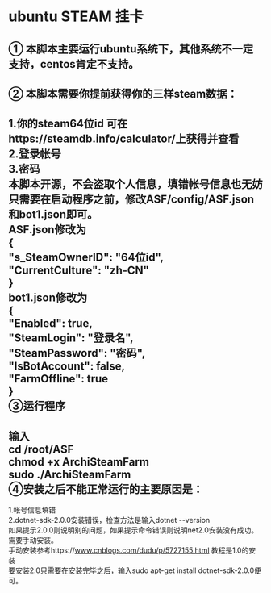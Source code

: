 ubuntu STEAM 挂卡
===
① 本脚本主要运行ubuntu系统下，其他系统不一定支持，centos肯定不支持。<br>
---
② 本脚本需要你提前获得你的三样steam数据：<br>
---
1.你的steam64位id 可在https://steamdb.info/calculator/上获得并查看 <br>
2.登录帐号<br>
3.密码<br>
本脚本开源，不会盗取个人信息，填错帐号信息也无妨<br>
只需要在启动程序之前，修改ASF/config/ASF.json和bot1.json即可。<br>
ASF.json修改为<br>
{<br>
  "s_SteamOwnerID": "64位id",<br>
  "CurrentCulture": "zh-CN"<br>
}<br>
bot1.json修改为<br>
{<br>
  "Enabled": true,<br>
  "SteamLogin": "登录名",<br>
  "SteamPassword": "密码",<br>
  "IsBotAccount": false,<br>
  "FarmOffline": true<br>
}<br>
③运行程序<br>
---
输入 <br>
cd /root/ASF<br>
chmod +x ArchiSteamFarm<br>
sudo ./ArchiSteamFarm<br>
④安装之后不能正常运行的主要原因是：<br>
---
1.帐号信息填错<br>
2.dotnet-sdk-2.0.0安装错误，检查方法是输入dotnet --version<br>
如果提示2.0.0则说明别的问题，如果提示命令错误则说明net2.0安装没有成功。需要手动安装。<br>
手动安装参考https://www.cnblogs.com/dudu/p/5727155.html 教程是1.0的安装 <br>
要安装2.0只需要在安装完毕之后，输入sudo apt-get install dotnet-sdk-2.0.0便可。<br>
